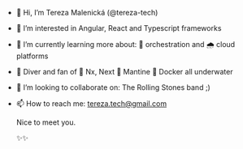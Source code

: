 - 👋 Hi, I’m Tereza Malenická (@tereza-tech)

- 👀 I’m interested in Angular, React and Typescript frameworks
- 🌱 I’m currently learning more about: 🎺 orchestration and 🌧 cloud platforms
- 💙 Diver and fan of 🌊 Nx, Next 🐬 Mantine 🐋 Docker all underwater

- 💞️ I’m looking to collaborate on: The Rolling Stones band ;)
- 📫 How to reach me: tereza.tech@gmail.com

     Nice to meet you.
     
     
     
     
     ✨✨
